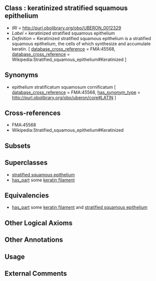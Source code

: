 
## Class : keratinized stratified squamous epithelium

 * *IRI* = http://purl.obolibrary.org/obo/UBERON_0012329
 * *Label* = keratinized stratified squamous epithelium
 * *Definition* = Keratinized stratified squamous epithelium is a stratified squamous epithelium, the cells of which synthesize and accumulate keratin. [ [database_cross_reference](../../ef/oboInOwl#hasDbXref.md) = FMA:45568, [database_cross_reference](../../ef/oboInOwl#hasDbXref.md) = Wikipedia:Stratified_squamous_epithelium#Keratinized ]

## Synonyms

 * epithelium stratificatum squamosum cornificatum [ [database_cross_reference](../../ef/oboInOwl#hasDbXref.md) = FMA:45568, [has_synonym_type](../../pe/oboInOwl#hasSynonymType.md) = http://purl.obolibrary.org/obo/uberon/core#LATIN ]

## Cross-references

 * FMA:45568
 * Wikipedia:Stratified_squamous_epithelium#Keratinized

## Subsets


## Superclasses

 * [stratified squamous epithelium](../../UBERON/15/UBERON_0006915.md)
 * [has_part](../../BFO/51/BFO_0000051.md) some [keratin filament](../../GO/95/GO_0045095.md)

## Equivalencies

 * [has_part](../../BFO/51/BFO_0000051.md) some [keratin filament](../../GO/95/GO_0045095.md) and [stratified squamous epithelium](../../UBERON/15/UBERON_0006915.md)

## Other Logical Axioms


## Other Annotations


## Usage


## External Comments

